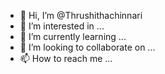 - 👋 Hi, I’m @Thrushithachinnari
- 👀 I’m interested in ...
- 🌱 I’m currently learning ...
- 💞️ I’m looking to collaborate on ...
- 📫 How to reach me ...

<!---
Thrushithachinnari/Thrushithachinnari is a ✨ special ✨ repository because its `README.md` (this file) appears on your GitHub profile.
You can click the Preview link to take a look at your changes.
--->
